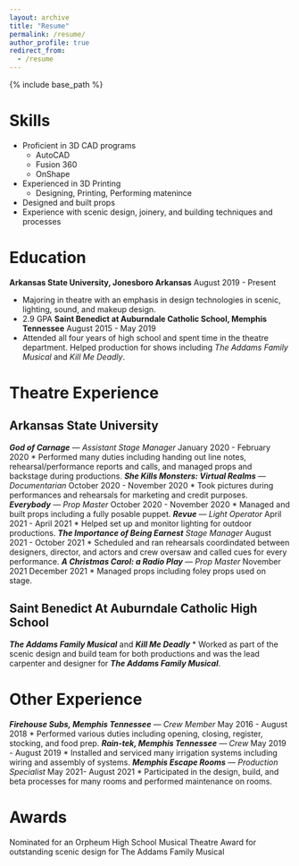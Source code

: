 ```yaml
---
layout: archive
title: "Resume"
permalink: /resume/
author_profile: true
redirect_from:
  - /resume
---
```


{% include base_path %}


Skills
======
* Proficient in 3D CAD programs
  * AutoCAD
  * Fusion 360
  * OnShape
* Experienced in 3D Printing
  * Designing, Printing, Performing matenince 
* Designed and built props 
* Experience with scenic design, joinery, and building techniques and processes

Education
======
**Arkansas State University, Jonesboro Arkansas** August 2019 - Present
  * Majoring in theatre with an emphasis in design technologies in scenic, lighting,
      sound, and makeup design.
  * 2.9 GPA
**Saint Benedict at Auburndale Catholic School, Memphis Tennessee** August 2015 - May 2019
  * Attended all four years of high school and spent time in the theatre department.
    Helped production for shows including *The Addams Family Musical* and *Kill Me Deadly*.

Theatre Experience
======
**Arkansas State University**
------
  ***God of Carnage*** — *Assistant Stage Manager* January 2020 - February 2020
     * Performed many duties including handing out line notes, rehearsal/performance
      reports and calls, and managed props and backstage during productions.
  ***She Kills Monsters: Virtual Realms*** — *Documentarian* October 2020 - November 2020
     * Took pictures during performances and rehearsals for marketing and credit purposes.
  ***Everybody*** — *Prop Master* October 2020 - November 2020
     * Managed and built props including a fully posable puppet.
  ***Revue*** — *Light Operator* April 2021 - April 2021
     * Helped set up and monitor lighting for outdoor productions.
  ***The Importance of Being Earnest*** *Stage Manager* August 2021 - October 2021
     * Scheduled and ran rehearsals coordindated between designers, director, and actors and crew oversaw and called cues for every performance.
  ***A Christmas Carol: a Radio Play*** — *Prop Master* November 2021 December 2021
     * Managed props including foley props used on stage. 

**Saint Benedict At Auburndale Catholic High School**
------
  ***The Addams Family Musical*** and ***Kill Me Deadly***
     * Worked as part of the scenic design and build team for both productions and was the lead carpenter and designer for ***The Addams Family Musical***.
    
Other Experience
======
  ***Firehouse Subs, Memphis Tennessee*** — *Crew Member* May 2016 - August 2018
     * Performed various duties including opening, closing, register, stocking, and food prep.
  ***Rain-tek, Memphis Tennessee*** — *Crew* May 2019 - August 2019 
     * Installed and serviced many irrigation systems including wiring and assembly of systems.
  ***Memphis Escape Rooms*** — *Production Specialist* May 2021- August 2021 
     * Participated in the design, build, and beta processes for many rooms and performed maintenance on rooms.
    
Awards 
======
 Nominated for an Orpheum High School Musical Theatre Award for outstanding scenic
 design for The Addams Family Musical

